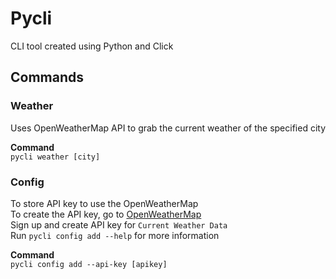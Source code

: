 # Pycli
CLI tool created using Python and Click  

## Commands
### Weather
Uses OpenWeatherMap API to grab the current weather of the specified city  

**Command**  
`pycli weather [city]`

### Config
To store API key to use the OpenWeatherMap  
To create the API key, go to [OpenWeatherMap]("https://openweathermap.org/api")  
Sign up and create API key for `Current Weather Data`  
Run `pycli config add --help` for more information  

**Command**  
`pycli config add --api-key [apikey]`  